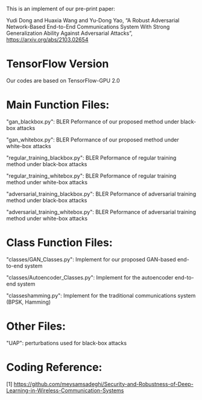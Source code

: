 This is an implement of our pre-print paper:

Yudi Dong and Huaxia Wang and Yu-Dong Yao, “A Robust Adversarial Network-Based End-to-End Communications System With Strong Generalization Ability Against Adversarial Attacks”, https://arxiv.org/abs/2103.02654


# TensorFlow Version
Our codes are based on TensorFlow-GPU 2.0


# Main Function Files:
"gan_blackbox.py": BLER Peformance of our proposed method under black-box attacks

"gan_whitebox.py": BLER Peformance of our proposed method under white-box attacks

"regular_training_blackbox.py": BLER Peformance of regular training method under black-box attacks

"regular_training_whitebox.py": BLER Peformance of regular training method under white-box attacks

"adversarial_training_blackbox.py": BLER Peformance of adversarial training method under black-box attacks

"adversarial_training_whitebox.py": BLER Peformance of adversarial training method under white-box attacks

# Class Function Files:
"classes/GAN_Classes.py": Implement for our proposed GAN-based end-to-end system

"classes/Autoencoder_Classes.py": Implement for the autoencoder end-to-end system

"classeshamming.py": Implement for the traditional communications system (BPSK, Hamming)

# Other Files:
"UAP": perturbations used for black-box attacks

# Coding Reference:
[1] https://github.com/meysamsadeghi/Security-and-Robustness-of-Deep-Learning-in-Wireless-Communication-Systems
